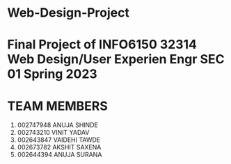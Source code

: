 # Web-Design-Project

# Final Project of INFO6150 32314 Web Design/User Experien Engr SEC 01 Spring 2023

# TEAM MEMBERS

1. 002747948 ANUJA SHINDE
2. 002743210 VINIT YADAV
3. 002643847 VAIDEHI TAWDE
4. 002673782 AKSHIT SAXENA
5. 002644394 ANUJA SURANA
